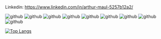 Linkedin: https://www.linkedin.com/in/arthur-maul-5257b12a2/

![github](https://img.shields.io/badge/-Git-black?logo=git&logoColor-white&style=for-the-badge)
![github](https://img.shields.io/badge/-Github-black?logo=githubt&logoColor-white&style=for-the-badge)
![github](https://img.shields.io/badge/-Vim-black?logo=vim&logoColor-white&style=for-the-badge)
![github](https://img.shields.io/badge/-Neovim-black?logo=neovim&logoColor-white&style=for-the-badge)
![github](https://img.shields.io/badge/-C-black?logo=c&logoColor-white&style=for-the-badge)
![github](https://img.shields.io/badge/-Python-black?logo=python&logoColor-white&style=for-the-badge)
![github](https://img.shields.io/badge/-Numpy-black?logo=numpy&logoColor-white&style=for-the-badge)
![github](https://img.shields.io/badge/-Pandas-black?logo=pandas&logoColor-white&style=for-the-badge)
![github](https://img.shields.io/badge/-Flask-black?logo=flask&logoColor-white&style=for-the-badge)

[![Top Langs](https://github-readme-stats.vercel.app/api/top-langs/?username=arthurmiiengineering)](https://github.com/anuraghazra/github-readme-stats)
